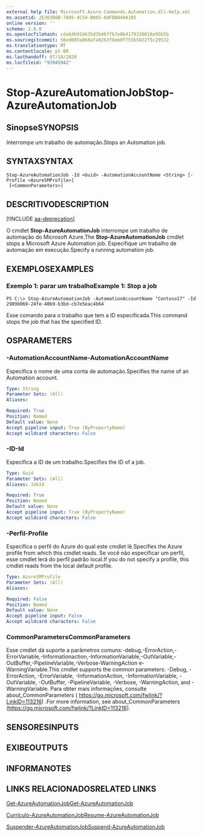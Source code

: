 ```yaml
---
external help file: Microsoft.Azure.Commands.Automation.dll-Help.xml
ms.assetid: 2E363D6B-7A05-4C54-B005-68FDBA49A105
online version: ''
schema: 2.0.0
ms.openlocfilehash: cda64b916635d3b46ffb7e8b4170330810a95b5b
ms.sourcegitcommit: 56ed085a868afa8263f8eb0f755b5822f5c29532
ms.translationtype: MT
ms.contentlocale: pt-BR
ms.lasthandoff: 07/18/2020
ms.locfileid: "93945942"
---
```

# <span data-ttu-id="83dc5-101">Stop-AzureAutomationJob</span><span class="sxs-lookup"><span data-stu-id="83dc5-101">Stop-AzureAutomationJob</span></span>

## <span data-ttu-id="83dc5-102">Sinopse</span><span class="sxs-lookup"><span data-stu-id="83dc5-102">SYNOPSIS</span></span>

<span data-ttu-id="83dc5-103">Interrompe um trabalho de automação.</span><span class="sxs-lookup"><span data-stu-id="83dc5-103">Stops an Automation job.</span></span>

## <span data-ttu-id="83dc5-104">SYNTAX</span><span class="sxs-lookup"><span data-stu-id="83dc5-104">SYNTAX</span></span>

```
Stop-AzureAutomationJob -Id <Guid> -AutomationAccountName <String> [-Profile <AzureSMProfile>]
 [<CommonParameters>]
```

## <span data-ttu-id="83dc5-105">DESCRITIVO</span><span class="sxs-lookup"><span data-stu-id="83dc5-105">DESCRIPTION</span></span>

[!INCLUDE [aa-deprecation](../include/aa-deprecation.md)]

<span data-ttu-id="83dc5-106">O cmdlet **Stop-AzureAutomationJob** interrompe um trabalho de automação do Microsoft Azure.</span><span class="sxs-lookup"><span data-stu-id="83dc5-106">The **Stop-AzureAutomationJob** cmdlet stops a Microsoft Azure Automation job.</span></span>
<span data-ttu-id="83dc5-107">Especifique um trabalho de automação em execução.</span><span class="sxs-lookup"><span data-stu-id="83dc5-107">Specify a running automation job.</span></span>

## <span data-ttu-id="83dc5-108">EXEMPLOS</span><span class="sxs-lookup"><span data-stu-id="83dc5-108">EXAMPLES</span></span>

### <span data-ttu-id="83dc5-109">Exemplo 1: parar um trabalho</span><span class="sxs-lookup"><span data-stu-id="83dc5-109">Example 1: Stop a job</span></span>
```
PS C:\> Stop-AzureAutomationJob -AutomationAccountName "Contoso17" -Id 2989b069-24fe-40b9-b3bd-cb7e5eac4b64
```

<span data-ttu-id="83dc5-110">Esse comando para o trabalho que tem a ID especificada.</span><span class="sxs-lookup"><span data-stu-id="83dc5-110">This command stops the job that has the specified ID.</span></span>

## <span data-ttu-id="83dc5-111">OS</span><span class="sxs-lookup"><span data-stu-id="83dc5-111">PARAMETERS</span></span>

### <span data-ttu-id="83dc5-112">-AutomationAccountName</span><span class="sxs-lookup"><span data-stu-id="83dc5-112">-AutomationAccountName</span></span>
<span data-ttu-id="83dc5-113">Especifica o nome de uma conta de automação.</span><span class="sxs-lookup"><span data-stu-id="83dc5-113">Specifies the name of an Automation account.</span></span>

```yaml
Type: String
Parameter Sets: (All)
Aliases: 

Required: True
Position: Named
Default value: None
Accept pipeline input: True (ByPropertyName)
Accept wildcard characters: False
```

### <span data-ttu-id="83dc5-114">-ID</span><span class="sxs-lookup"><span data-stu-id="83dc5-114">-Id</span></span>
<span data-ttu-id="83dc5-115">Especifica a ID de um trabalho.</span><span class="sxs-lookup"><span data-stu-id="83dc5-115">Specifies the ID of a job.</span></span>

```yaml
Type: Guid
Parameter Sets: (All)
Aliases: JobId

Required: True
Position: Named
Default value: None
Accept pipeline input: True (ByPropertyName)
Accept wildcard characters: False
```

### <span data-ttu-id="83dc5-116">-Perfil</span><span class="sxs-lookup"><span data-stu-id="83dc5-116">-Profile</span></span>
<span data-ttu-id="83dc5-117">Especifica o perfil do Azure do qual este cmdlet lê.</span><span class="sxs-lookup"><span data-stu-id="83dc5-117">Specifies the Azure profile from which this cmdlet reads.</span></span>
<span data-ttu-id="83dc5-118">Se você não especificar um perfil, esse cmdlet lerá do perfil padrão local.</span><span class="sxs-lookup"><span data-stu-id="83dc5-118">If you do not specify a profile, this cmdlet reads from the local default profile.</span></span>

```yaml
Type: AzureSMProfile
Parameter Sets: (All)
Aliases: 

Required: False
Position: Named
Default value: None
Accept pipeline input: False
Accept wildcard characters: False
```

### <span data-ttu-id="83dc5-119">CommonParameters</span><span class="sxs-lookup"><span data-stu-id="83dc5-119">CommonParameters</span></span>
<span data-ttu-id="83dc5-120">Esse cmdlet dá suporte a parâmetros comuns:-debug,-ErrorAction,-ErrorVariable,-Informationaction,-InformationVariable,-OutVariable,-OutBuffer,-PipelineVariable,-Verbose-WarningAction e-WarningVariable.</span><span class="sxs-lookup"><span data-stu-id="83dc5-120">This cmdlet supports the common parameters: -Debug, -ErrorAction, -ErrorVariable, -InformationAction, -InformationVariable, -OutVariable, -OutBuffer, -PipelineVariable, -Verbose, -WarningAction, and -WarningVariable.</span></span> <span data-ttu-id="83dc5-121">Para obter mais informações, consulte about_CommonParameters ( https://go.microsoft.com/fwlink/?LinkID=113216) .</span><span class="sxs-lookup"><span data-stu-id="83dc5-121">For more information, see about_CommonParameters (https://go.microsoft.com/fwlink/?LinkID=113216).</span></span>

## <span data-ttu-id="83dc5-122">SENSORES</span><span class="sxs-lookup"><span data-stu-id="83dc5-122">INPUTS</span></span>

## <span data-ttu-id="83dc5-123">EXIBE</span><span class="sxs-lookup"><span data-stu-id="83dc5-123">OUTPUTS</span></span>

## <span data-ttu-id="83dc5-124">INFORMA</span><span class="sxs-lookup"><span data-stu-id="83dc5-124">NOTES</span></span>

## <span data-ttu-id="83dc5-125">LINKS RELACIONADOS</span><span class="sxs-lookup"><span data-stu-id="83dc5-125">RELATED LINKS</span></span>

[<span data-ttu-id="83dc5-126">Get-AzureAutomationJob</span><span class="sxs-lookup"><span data-stu-id="83dc5-126">Get-AzureAutomationJob</span></span>](./Get-AzureAutomationJob.md)

[<span data-ttu-id="83dc5-127">Currículo-AzureAutomationJob</span><span class="sxs-lookup"><span data-stu-id="83dc5-127">Resume-AzureAutomationJob</span></span>](./Resume-AzureAutomationJob.md)

[<span data-ttu-id="83dc5-128">Suspender-AzureAutomationJob</span><span class="sxs-lookup"><span data-stu-id="83dc5-128">Suspend-AzureAutomationJob</span></span>](./Suspend-AzureAutomationJob.md)


